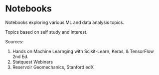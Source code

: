 # Notebooks

Notebooks exploring various ML and data analysis topics.

Topics based on self study and interest.

Sources: 
1. Hands on Machine Learnging with Scikit-Learn, Keras, & TensorFlow 2nd Ed.
2. Statquest Webinars
3. Reservoir Geomechanics, Stanford edX
